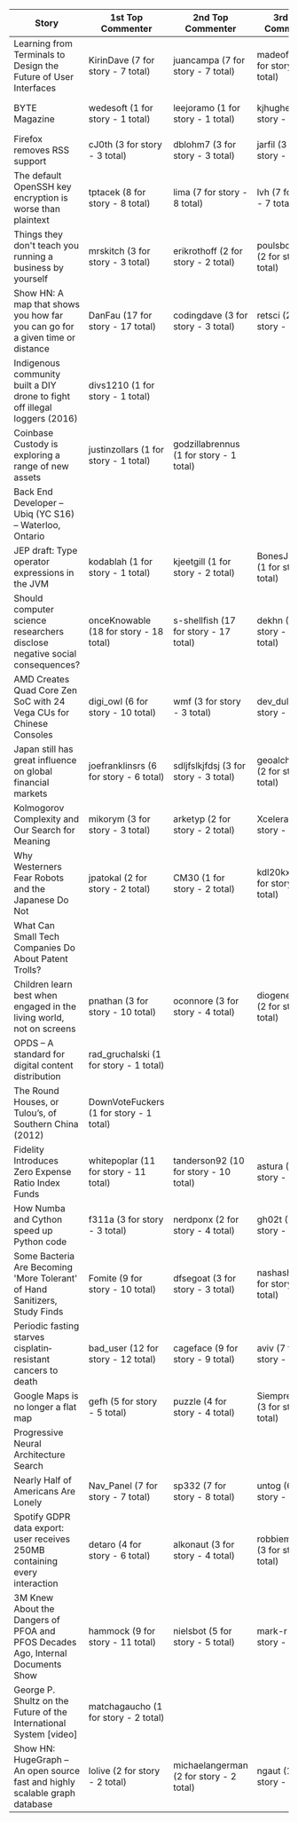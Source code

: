 
| Story                                                                           | 1st Top Commenter                       | 2nd Top Commenter                       | 3rd Top Commenter                      | 4th Top Commenter                       | 5th Top Commenter                     | 6th Top Commenter                       | 7th Top Commenter                       | 8th Top Commenter                       | 9th Top Commenter                       | 10th Top Commenter                      |
| ------------------------------------------------------------------------------- | --------------------------------------- | --------------------------------------- | -------------------------------------- | --------------------------------------- | ------------------------------------- | --------------------------------------- | --------------------------------------- | --------------------------------------- | --------------------------------------- | --------------------------------------- |
| Learning from Terminals to Design the Future of User Interfaces                 | KirinDave (7 for story - 7 total)       | juancampa (7 for story - 7 total)       | madeofpalk (3 for story - 3 total)     | arg84 (3 for story - 3 total)           | micheljansen (3 for story - 3 total)  | npunt (3 for story - 3 total)           | tonysdg (2 for story - 2 total)         | slrz (2 for story - 2 total)            | skookumchuck (2 for story - 6 total)    | gav (2 for story - 2 total)             |
| BYTE Magazine                                                                   | wedesoft (1 for story - 1 total)        | leejoramo (1 for story - 1 total)       | kjhughes (1 for story - 1 total)       | protomyth (1 for story - 1 total)       | jkestner (1 for story - 1 total)      | diego_moita (1 for story - 1 total)     | joezydeco (1 for story - 1 total)       | skookumchuck (1 for story - 6 total)    | CamperBob2 (1 for story - 2 total)      | curtis (1 for story - 1 total)          |
| Firefox removes RSS support                                                     | cJ0th (3 for story - 3 total)           | dblohm7 (3 for story - 3 total)         | jarfil (3 for story - 3 total)         | Reedx (2 for story - 2 total)           | notriddle (2 for story - 2 total)     | pnathan (2 for story - 10 total)        | Karunamon (2 for story - 2 total)       | pvorb (2 for story - 2 total)           | bittermang (2 for story - 2 total)      | maxxxxx (1 for story - 2 total)         |
| The default OpenSSH key encryption is worse than plaintext                      | tptacek (8 for story - 8 total)         | lima (7 for story - 8 total)            | lvh (7 for story - 7 total)            | jakobdabo (4 for story - 4 total)       | tedunangst (4 for story - 4 total)    | brazzledazzle (2 for story - 2 total)   | jwilk (2 for story - 4 total)           | nebulous1 (2 for story - 2 total)       | simias (2 for story - 5 total)          | cbhl (2 for story - 2 total)            |
| Things they don't teach you running a business by yourself                      | mrskitch (3 for story - 3 total)        | erikrothoff (2 for story - 2 total)     | poulsbohemian (2 for story - 2 total)  | cbluth (2 for story - 2 total)          | 3pt14159 (1 for story - 1 total)      | noelwelsh (1 for story - 2 total)       | hkon (1 for story - 2 total)            | nickthemagicman (1 for story - 1 total) | thisisananth (1 for story - 1 total)    | sharemywin (1 for story - 2 total)      |
| Show HN: A map that shows you how far you can go for a given time or distance   | DanFau (17 for story - 17 total)        | codingdave (3 for story - 3 total)      | retsci (2 for story - 2 total)         | chillydawg (2 for story - 2 total)      | hateful (2 for story - 2 total)       | barrkel (2 for story - 2 total)         | entropie (2 for story - 2 total)        | laken (2 for story - 2 total)           | bena (2 for story - 4 total)            | Kagerjay (2 for story - 4 total)        |
| Indigenous community built a DIY drone to fight off illegal loggers (2016)      | divs1210 (1 for story - 1 total)        |                                         |                                        |                                         |                                       |                                         |                                         |                                         |                                         |                                         |
| Coinbase Custody is exploring a range of new assets                             | justinzollars (1 for story - 1 total)   | godzillabrennus (1 for story - 1 total) |                                        |                                         |                                       |                                         |                                         |                                         |                                         |                                         |
| Back End Developer –  Ubiq (YC S16) – Waterloo, Ontario                         |                                         |                                         |                                        |                                         |                                       |                                         |                                         |                                         |                                         |                                         |
| JEP draft: Type operator expressions in the JVM                                 | kodablah (1 for story - 1 total)        | kjeetgill (1 for story - 2 total)       | BonesJustice (1 for story - 1 total)   |                                         |                                       |                                         |                                         |                                         |                                         |                                         |
| Should computer science researchers disclose negative social consequences?      | onceKnowable (18 for story - 18 total)  | s-shellfish (17 for story - 17 total)   | dekhn (16 for story - 16 total)        | slededit (15 for story - 15 total)      | jonnycomputer (9 for story - 9 total) | Kalium (8 for story - 8 total)          | stlHusker (4 for story - 4 total)       | eli_gottlieb (4 for story - 4 total)    | glitchc (4 for story - 6 total)         | ksdale (3 for story - 3 total)          |
| AMD Creates Quad Core Zen SoC with 24 Vega CUs for Chinese Consoles             | digi_owl (6 for story - 10 total)       | wmf (3 for story - 3 total)             | dev_dull (3 for story - 4 total)       | neuromancer2701 (2 for story - 2 total) | penagwin (2 for story - 2 total)      | stcredzero (2 for story - 2 total)      | phkahler (2 for story - 2 total)        | ErneX (2 for story - 2 total)           | seren (2 for story - 2 total)           | ken47 (2 for story - 2 total)           |
| Japan still has great influence on global financial markets                     | joefranklinsrs (6 for story - 6 total)  | sdljfslkjfdsj (3 for story - 3 total)   | geoalchimista (2 for story - 4 total)  | pembrook (1 for story - 1 total)        | r00fus (1 for story - 1 total)        | ThrustVectoring (1 for story - 2 total) | RobertoG (1 for story - 1 total)        | moufestaphio (1 for story - 1 total)    | lechiffre10 (1 for story - 1 total)     | AnimalMuppet (1 for story - 3 total)    |
| Kolmogorov Complexity and Our Search for Meaning                                | mikorym (3 for story - 3 total)         | arketyp (2 for story - 2 total)         | Xcelerate (2 for story - 2 total)      | yters (1 for story - 1 total)           | emanueldima (1 for story - 1 total)   | TomMckenny (1 for story - 1 total)      | FartyMcFarter (1 for story - 1 total)   | antidesitter (1 for story - 1 total)    | duckerude (1 for story - 1 total)       | mpweiher (1 for story - 1 total)        |
| Why Westerners Fear Robots and the Japanese Do Not                              | jpatokal (2 for story - 2 total)        | CM30 (1 for story - 2 total)            | kdl20kxkrk (1 for story - 1 total)     | decacorn (1 for story - 1 total)        | pitaj (1 for story - 2 total)         | nawgszy (1 for story - 1 total)         | swerveonem (1 for story - 1 total)      | repsilat (1 for story - 1 total)        | titanix2 (1 for story - 1 total)        | fhood (1 for story - 3 total)           |
| What Can Small Tech Companies Do About Patent Trolls?                           |                                         |                                         |                                        |                                         |                                       |                                         |                                         |                                         |                                         |                                         |
| Children learn best when engaged in the living world, not on screens            | pnathan (3 for story - 10 total)        | oconnore (3 for story - 4 total)        | diogenescynic (2 for story - 5 total)  | SaltyMaia (1 for story - 1 total)       | Diaznash (1 for story - 1 total)      | jdhendrickson (1 for story - 1 total)   | al_ramich (1 for story - 6 total)       | cheschire (1 for story - 1 total)       | sbov (1 for story - 1 total)            | SketchySeaBeast (1 for story - 5 total) |
| OPDS – A standard for digital content distribution                              | rad_gruchalski (1 for story - 1 total)  |                                         |                                        |                                         |                                       |                                         |                                         |                                         |                                         |                                         |
| The Round Houses, or Tulou’s, of Southern China (2012)                          | DownVoteFuckers (1 for story - 1 total) |                                         |                                        |                                         |                                       |                                         |                                         |                                         |                                         |                                         |
| Fidelity Introduces Zero Expense Ratio Index Funds                              | whitepoplar (11 for story - 11 total)   | tanderson92 (10 for story - 10 total)   | astura (6 for story - 6 total)         | bluGill (4 for story - 4 total)         | opmac (4 for story - 4 total)         | nabla9 (4 for story - 4 total)          | asdfman123 (3 for story - 3 total)      | froindt (3 for story - 4 total)         | theandrewbailey (3 for story - 3 total) | modeless (3 for story - 6 total)        |
| How Numba and Cython speed up Python code                                       | f311a (3 for story - 3 total)           | nerdponx (2 for story - 4 total)        | gh02t (2 for story - 2 total)          | geoalchimista (2 for story - 4 total)   | gaius (2 for story - 2 total)         | jebej (1 for story - 1 total)           | kevin_thibedeau (1 for story - 3 total) | pebers (1 for story - 1 total)          | goatlover (1 for story - 1 total)       | messe (1 for story - 1 total)           |
| Some Bacteria Are Becoming 'More Tolerant' of Hand Sanitizers, Study Finds      | Fomite (9 for story - 10 total)         | dfsegoat (3 for story - 3 total)        | nashashmi (2 for story - 2 total)      | themarkn (2 for story - 2 total)        | jwilk (2 for story - 4 total)         | chiefalchemist (2 for story - 5 total)  | okmokmz (2 for story - 2 total)         | tootie (2 for story - 4 total)          | mrfusion (2 for story - 2 total)        | ars (2 for story - 6 total)             |
| Periodic fasting starves cisplatin‐resistant cancers to death                   | bad_user (12 for story - 12 total)      | cageface (9 for story - 9 total)        | aviv (7 for story - 7 total)           | arcticbull (5 for story - 5 total)      | com2kid (5 for story - 5 total)       | atrexler (4 for story - 4 total)        | logfromblammo (4 for story - 4 total)   | will_brown (4 for story - 4 total)      | triviatise (4 for story - 4 total)      | al_ramich (3 for story - 6 total)       |
| Google Maps is no longer a flat map                                             | gefh (5 for story - 5 total)            | puzzle (4 for story - 4 total)          | SiempreViernes (3 for story - 3 total) | modeless (3 for story - 6 total)        | JorgeGT (2 for story - 2 total)       | LeoPanthera (2 for story - 3 total)     | pseudonym2 (2 for story - 2 total)      | euyyn (2 for story - 2 total)           | jcrawfordor (2 for story - 2 total)     | hackme1234 (2 for story - 2 total)      |
| Progressive Neural Architecture Search                                          |                                         |                                         |                                        |                                         |                                       |                                         |                                         |                                         |                                         |                                         |
| Nearly Half of Americans Are Lonely                                             | Nav_Panel (7 for story - 7 total)       | sp332 (7 for story - 8 total)           | untog (6 for story - 6 total)          | pnathan (5 for story - 10 total)        | magduf (5 for story - 5 total)        | s73v3r_ (3 for story - 3 total)         | saudioger (3 for story - 3 total)       | skookumchuck (3 for story - 6 total)    | dunpeal (3 for story - 3 total)         | ryandrake (3 for story - 3 total)       |
| Spotify GDPR data export: user receives 250MB containing every interaction      | detaro (4 for story - 6 total)          | alkonaut (3 for story - 4 total)        | robbiemitchell (3 for story - 3 total) | mirimir (3 for story - 4 total)         | m45t3r (2 for story - 2 total)        | _r_o_y_ (2 for story - 2 total)         | iamdave (2 for story - 2 total)         | jdietrich (2 for story - 2 total)       | dsp1234 (2 for story - 2 total)         | pteredactyl (2 for story - 2 total)     |
| 3M Knew About the Dangers of PFOA and PFOS Decades Ago, Internal Documents Show | hammock (9 for story - 11 total)        | nielsbot (5 for story - 5 total)        | mark-r (3 for story - 3 total)         | peatmoss (3 for story - 4 total)        | driverdan (3 for story - 3 total)     | ars (3 for story - 6 total)             | TeMPOraL (3 for story - 6 total)        | Spooky23 (2 for story - 3 total)        | al_ramich (2 for story - 6 total)       | CWuestefeld (2 for story - 2 total)     |
| George P. Shultz on the Future of the International System [video]              | matchagaucho (1 for story - 2 total)    |                                         |                                        |                                         |                                       |                                         |                                         |                                         |                                         |                                         |
| Show HN: HugeGraph – An open source fast and highly scalable graph database     | lolive (2 for story - 2 total)          | michaelangerman (2 for story - 2 total) | ngaut (1 for story - 1 total)          | swalsh (1 for story - 1 total)          | fapjacks (1 for story - 1 total)      | lixtra (1 for story - 1 total)          | nurettin (1 for story - 1 total)        | Jupe (1 for story - 1 total)            | nattaylor (1 for story - 1 total)       | nine_k (1 for story - 1 total)          |